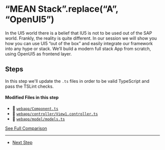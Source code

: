 # “MEAN Stack”.replace(“A”, “OpenUI5”)
  
In the UI5 world there is a belief that IU5 is not to be used out of the SAP world. Frankly, the reality is quite different.
In our session we will show you how you can use UI5 “out of the box” and easily integrate our framework into any hype or stack.
We’ll build a modern full stack App from scratch, using OpenUI5 as frontend layer.

## Steps

In this step we'll update the ``.ts`` files in order to be valid TypeScript and pass the TSLint checks. 

#### Modified Files in this step

- :small_orange_diamond: [```webapp/Component.ts```]()
- :small_orange_diamond: [``` webapp/controller/View1.controller.ts ```]()
- :small_orange_diamond: [``` webapp/model/models.ts ```]()


[See Full Comparison](https://github.com/d3xter666/ui5con-2019-mean-stack-with-ui5/compare/04_frontend_switch_to_typescript...04_1_switch_to_typescript)

---
- [Next Step](https://github.com/d3xter666/ui5con-2019-mean-stack-with-ui5/tree/05_frontend_main_view)
